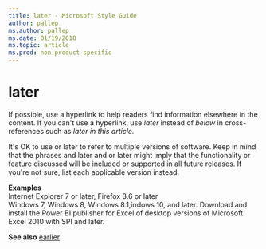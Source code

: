 ```yaml
---
title: later - Microsoft Style Guide
author: pallep
ms.author: pallep
ms.date: 01/19/2018
ms.topic: article
ms.prod: non-product-specific
---
```


# later

If possible, use a hyperlink to help readers find information elsewhere in the content. If you can't use a hyperlink, use *later* instead of *below* in cross-references such as *later in this article.*

It's OK to use or later to refer to multiple versions of software. Keep in mind that the phrases and later and or later might imply that the functionality or feature discussed will be included or supported in all future releases. If you're not sure, list each applicable version instead.

**Examples**  
Internet Explorer 7 or later, Firefox 3.6 or later  
Windows 7, Windows 8, Windows 8.1,indows 10, and later. 
Download and install the Power BI publisher for Excel of desktop versions of Microsoft Excel 2010 with SPI and later.

**See also** [earlier](~/a-z-word-list-term-collections/e/earlier.md)
